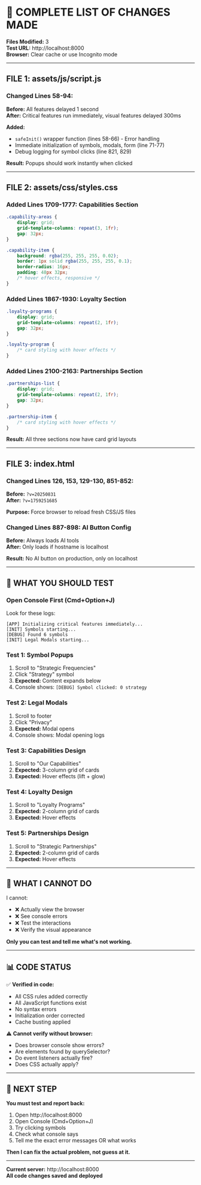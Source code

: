 # 📝 COMPLETE LIST OF CHANGES MADE

**Files Modified:** 3  
**Test URL:** http://localhost:8000  
**Browser:** Clear cache or use Incognito mode

---

## FILE 1: assets/js/script.js

### Changed Lines 58-94:
**Before:** All features delayed 1 second  
**After:** Critical features run immediately, visual features delayed 300ms

**Added:**
- `safeInit()` wrapper function (lines 58-66) - Error handling
- Immediate initialization of symbols, modals, form (line 71-77)
- Debug logging for symbol clicks (line 821, 829)

**Result:** Popups should work instantly when clicked

---

## FILE 2: assets/css/styles.css

### Added Lines 1709-1777: Capabilities Section
```css
.capability-areas {
    display: grid;
    grid-template-columns: repeat(3, 1fr);
    gap: 32px;
}

.capability-item {
    background: rgba(255, 255, 255, 0.02);
    border: 1px solid rgba(255, 255, 255, 0.1);
    border-radius: 16px;
    padding: 48px 32px;
    /* hover effects, responsive */
}
```

### Added Lines 1867-1930: Loyalty Section
```css
.loyalty-programs {
    display: grid;
    grid-template-columns: repeat(2, 1fr);
    gap: 32px;
}

.loyalty-program {
    /* card styling with hover effects */
}
```

### Added Lines 2100-2163: Partnerships Section
```css
.partnerships-list {
    display: grid;
    grid-template-columns: repeat(2, 1fr);
    gap: 32px;
}

.partnership-item {
    /* card styling with hover effects */
}
```

**Result:** All three sections now have card grid layouts

---

## FILE 3: index.html

### Changed Lines 126, 153, 129-130, 851-852:
**Before:** `?v=20250831`  
**After:** `?v=1759251685`

**Purpose:** Force browser to reload fresh CSS/JS files

### Changed Lines 887-898: AI Button Config
**Before:** Always loads AI tools  
**After:** Only loads if hostname is localhost

**Result:** No AI button on production, only on localhost

---

## 🧪 WHAT YOU SHOULD TEST

### Open Console First (Cmd+Option+J)
Look for these logs:
```
[APP] Initializing critical features immediately...
[INIT] Symbols starting...
[DEBUG] Found 6 symbols
[INIT] Legal Modals starting...
```

### Test 1: Symbol Popups
1. Scroll to "Strategic Frequencies"
2. Click "Strategy" symbol
3. **Expected:** Content expands below
4. Console shows: `[DEBUG] Symbol clicked: 0 strategy`

### Test 2: Legal Modals
1. Scroll to footer
2. Click "Privacy"
3. **Expected:** Modal opens
4. Console shows: Modal opening logs

### Test 3: Capabilities Design
1. Scroll to "Our Capabilities"
2. **Expected:** 3-column grid of cards
3. **Expected:** Hover effects (lift + glow)

### Test 4: Loyalty Design
1. Scroll to "Loyalty Programs"
2. **Expected:** 2-column grid of cards
3. **Expected:** Hover effects

### Test 5: Partnerships Design
1. Scroll to "Strategic Partnerships"
2. **Expected:** 2-column grid of cards
3. **Expected:** Hover effects

---

## 🎯 WHAT I CANNOT DO

I cannot:
- ❌ Actually view the browser
- ❌ See console errors
- ❌ Test the interactions
- ❌ Verify the visual appearance

**Only you can test and tell me what's not working.**

---

## 📊 CODE STATUS

✅ **Verified in code:**
- All CSS rules added correctly
- All JavaScript functions exist
- No syntax errors
- Initialization order corrected
- Cache busting applied

⚠️ **Cannot verify without browser:**
- Does browser console show errors?
- Are elements found by querySelector?
- Do event listeners actually fire?
- Does CSS actually apply?

---

## 🔄 NEXT STEP

**You must test and report back:**

1. Open http://localhost:8000
2. Open Console (Cmd+Option+J)  
3. Try clicking symbols
4. Check what console says
5. Tell me the exact error messages OR what works

**Then I can fix the actual problem, not guess at it.**

---

**Current server:** http://localhost:8000  
**All code changes saved and deployed**

